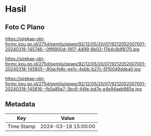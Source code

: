 # Hasil

## Foto C Plano

https://sirekap-obj-formc.kpu.go.id/275d/pemilu/ppwp/92/12/05/20/07/9212052007001-20240318-145746--0ff6900d-1917-4499-8b03-17b4c8df8170.jpg

https://sirekap-obj-formc.kpu.go.id/275d/pemilu/ppwp/92/12/05/20/07/9212052007001-20240318-145805--80acfe8c-ee1c-4ebb-b27c-5f10049ddea0.jpg

https://sirekap-obj-formc.kpu.go.id/275d/pemilu/ppwp/92/12/05/20/07/9212052007001-20240318-145816--fb5a85e7-3bc6-44fe-bd7e-e4e94aeb865e.jpg


## Metadata

| Key        | Value               |
| ---------- | ------------------- |
| Time Stamp | 2024-03-18 15:00:00 |



